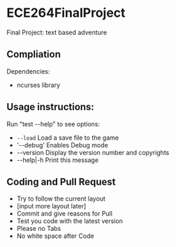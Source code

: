 ECE264FinalProject
==================

Final Project: text based adventure

Compliation
-----------

Dependencies:
* ncurses library

Usage instructions:
-----------
Run "test --help" to see options:
* `--load`        Load a save file to the game
* '--debug'       Enables Debug mode
* --version     Display the version number and copyrights
* --help|-h     Print this message




Coding and Pull Request
------------

* Try to follow the current layout
* [input more layout later]
* Commit and give reasons for Pull
* Test you code with the latest version
* Please no Tabs
* No white space after Code
